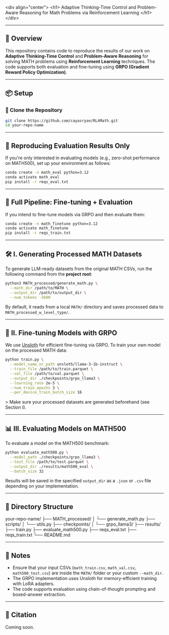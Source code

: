 &lt;div align="center"&gt;
    &lt;h1&gt; Adaptive Thinking-Time Control and Problem-Aware Reasoning for Math Problems via Reinforcement Learning &lt;/h1&gt;
&lt;/div&gt;

---

## 🧠 Overview

This repository contains code to reproduce the results of our work on **Adaptive Thinking-Time Control** and **Problem-Aware Reasoning** for solving MATH problems using **Reinforcement Learning** techniques. The code supports both evaluation and fine-tuning using **GRPO (Gradient Reward Policy Optimization)**.

---

## 📦 Setup

### 📁 Clone the Repository

```bash
git clone https://github.com/cayasryan/RL4Math.git
cd your-repo-name
```
---

## 🧪 Reproducing Evaluation Results Only

If you're only interested in evaluating models (e.g., zero-shot performance on MATH500), set up your environment as follows:

```bash
conda create -n math_eval python=3.12
conda activate math_eval
pip install -r reqs_eval.txt
```
---

## 🔁 Full Pipeline: Fine-tuning + Evaluation

If you intend to fine-tune models via GRPO and then evaluate them:

```bash
conda create -n math_finetune python=3.12
conda activate math_finetune
pip install -r reqs_train.txt
```
---

## 🛠️ I. Generating Processed MATH Datasets

To generate LLM-ready datasets from the original MATH CSVs, run the following command from the **project root**:

```bash
python3 MATH_processed/generate_math.py \
  --math_dir /path/to/MATH \
  --output_dir /path/to/output_dir \
  --num_tokens -3600
```
By default, it reads from a local `MATH/` directory and saves processed data to `MATH_processed_w_level_type/`.

---

## 🧬 II. Fine-tuning Models with GRPO

We use [Unsloth](https://github.com/unslothai/unsloth) for efficient fine-tuning via GRPO. To train your own model on the processed MATH data:

```bash
python train.py \
  --model_name_or_path unsloth/llama-3-1b-instruct \
  --train_file /path/to/train.parquet \
  --val_file /path/to/val.parquet \
  --output_dir ./checkpoints/grpo_llama3 \
  --learning_rate 2e-5 \
  --num_train_epochs 3 \
  --per_device_train_batch_size 16
```
&gt; Make sure your processed datasets are generated beforehand (see Section I).

---

## 📊 III. Evaluating Models on MATH500

To evaluate a model on the MATH500 benchmark:

```bash
python evaluate_math500.py \
  --model_path ./checkpoints/grpo_llama3 \
  --test_file /path/to/test.parquet \
  --output_dir ./results/math500_eval \
  --batch_size 32
```
Results will be saved in the specified `output_dir` as a `.json` or `.csv` file depending on your implementation.

---

## 📁 Directory Structure

your-repo-name/
├── MATH_processed/
│   └── generate_math.py
├── scripts/
│   └── utils.py
├── checkpoints/
│   └── grpo_llama3/
├── results/
├── train.py
├── evaluate_math500.py
├── reqs_eval.txt
├── reqs_train.txt
└── README.md

---

## 📌 Notes

- Ensure that your input CSVs (`math_train.csv`, `math_val.csv`, `math500_test.csv`) are inside the `MATH/` folder or your custom `--math_dir`.
- The GRPO implementation uses Unsloth for memory-efficient training with LoRA adapters.
- The code supports evaluation using chain-of-thought prompting and boxed-answer extraction.

---

## 📜 Citation

Coming soon.
